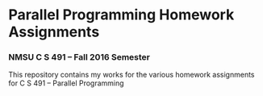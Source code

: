# Parallel Programming Homework Assignments
### NMSU C S 491 – Fall 2016 Semester

This repository contains my works for the various homework assignments for C S 491 – Parallel Programming